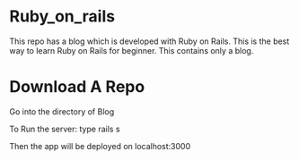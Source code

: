 # Ruby_on_rails
This repo has a blog which is developed with Ruby on Rails. This is the best way to learn
Ruby on Rails for beginner. This contains only a blog.

<h1> Download A Repo</h1>
<p>Go into the directory of Blog</p>
<p>To Run the server: type rails s</p>
<p>Then the app will be deployed on localhost:3000</p>
